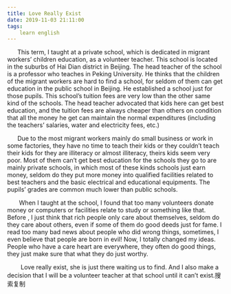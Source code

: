 ```yaml
---
title: Love Really Exist
date: 2019-11-03 21:11:00
tags:
    learn english
---
```

      This term, I
taught at a private school, which is dedicated in migrant workers’ children
education, as a volunteer teacher. This school is located in the suburbs of Hai
Dian district in Beijing. The head teacher of the school is a professor who
teaches in Peking University. He thinks that the children of the migrant
workers are hard to find a school, for seldom of them can get education in the
public school in Beijing. He established a school just for those pupils. This
school’s tuition fees are very low than the other same kind of the schools. The
head teacher advocated that kids here can get best education, and the tuition
fees are always cheaper than others on condition that all the money he get can
maintain the normal expenditures (including the teachers’ salaries, water and
electricity fees, etc.)

      Due to the most
migrant workers mainly do small business or work in some factories, they have
no time to teach their kids or they couldn’t teach their kids for they are
illiteracy or almost illiteracy, theirs kids seem very poor. Most of them can’t
get best education for the schools they go to are mainly private schools, in
which most of these kinds schools just earn money, seldom do they put more
money into qualified facilities related to best teachers and the basic electrical and educational equipments.
The pupils’ grades are common much lower than public schools. 

       When I taught at the school, I found that too many volunteers
donate money or computers or facilities relate to study or something like that.
Before , I just think that rich people only care about themselves, seldom do
they care about others, even if some of them do good deeds just for fame. I
read too many bad news about people who did wrong things, sometimes, I even
believe that people are born in evil! Now, I totally changed my ideas. People
who have a care heart are everywhere, they often do good things, they just make
sure that what they do just worthy.

        Love really exist, she is just there waiting us to find. And
I also make a decision that I will be a volunteer teacher at that school until it
can’t exist.搜索复制